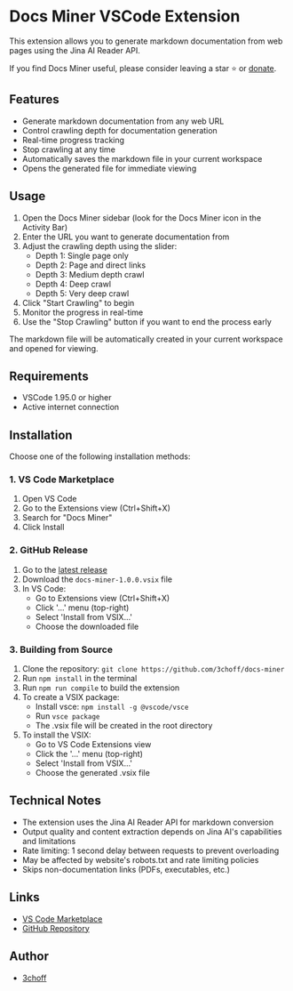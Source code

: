 # Docs Miner VSCode Extension

This extension allows you to generate markdown documentation from web pages using the Jina AI Reader API.

If you find Docs Miner useful, please consider leaving a star ⭐ or [donate](https://ko-fi.com/3choff).

## Features

- Generate markdown documentation from any web URL
- Control crawling depth for documentation generation
- Real-time progress tracking
- Stop crawling at any time
- Automatically saves the markdown file in your current workspace
- Opens the generated file for immediate viewing

## Usage

1. Open the Docs Miner sidebar (look for the Docs Miner icon in the Activity Bar)
2. Enter the URL you want to generate documentation from
3. Adjust the crawling depth using the slider:
   - Depth 1: Single page only
   - Depth 2: Page and direct links
   - Depth 3: Medium depth crawl
   - Depth 4: Deep crawl
   - Depth 5: Very deep crawl
4. Click "Start Crawling" to begin
5. Monitor the progress in real-time
6. Use the "Stop Crawling" button if you want to end the process early

The markdown file will be automatically created in your current workspace and opened for viewing.

## Requirements

- VSCode 1.95.0 or higher
- Active internet connection

## Installation

Choose one of the following installation methods:

### 1. VS Code Marketplace
1. Open VS Code
2. Go to the Extensions view (Ctrl+Shift+X)
3. Search for "Docs Miner"
4. Click Install

### 2. GitHub Release
1. Go to the [latest release](https://github.com/3choff/docs-miner/releases/latest)
2. Download the `docs-miner-1.0.0.vsix` file
3. In VS Code:
   - Go to Extensions view (Ctrl+Shift+X)
   - Click '...' menu (top-right)
   - Select 'Install from VSIX...'
   - Choose the downloaded file

### 3. Building from Source
1. Clone the repository: `git clone https://github.com/3choff/docs-miner`
2. Run `npm install` in the terminal
3. Run `npm run compile` to build the extension
4. To create a VSIX package:
   - Install vsce: `npm install -g @vscode/vsce`
   - Run `vsce package`
   - The .vsix file will be created in the root directory
5. To install the VSIX:
   - Go to VS Code Extensions view
   - Click the '...' menu (top-right)
   - Select 'Install from VSIX...'
   - Choose the generated .vsix file

## Technical Notes
- The extension uses the Jina AI Reader API for markdown conversion
- Output quality and content extraction depends on Jina AI's capabilities and limitations
- Rate limiting: 1 second delay between requests to prevent overloading
- May be affected by website's robots.txt and rate limiting policies
- Skips non-documentation links (PDFs, executables, etc.)

## Links
- [VS Code Marketplace](https://marketplace.visualstudio.com/items?itemName=3choff.docs-miner)
- [GitHub Repository](https://github.com/3choff/docs-miner)

## Author
- [3choff](https://github.com/3choff)

